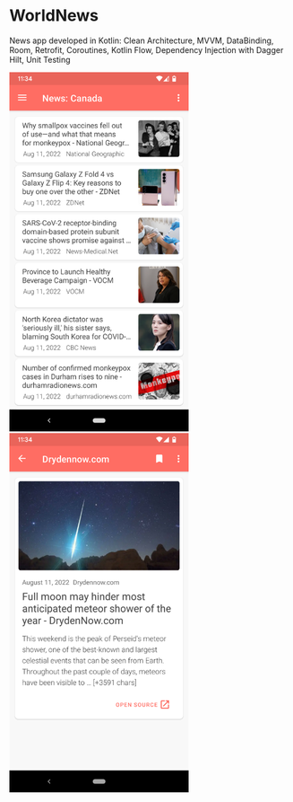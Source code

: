 # WorldNews
News app developed in Kotlin: Clean Architecture, MVVM, DataBinding, Room, Retrofit, Coroutines, Kotlin Flow, Dependency Injection with Dagger Hilt, Unit Testing


<img src="https://github.com/miralex-ca/WorldNews/blob/master/project-images/home.png" width="320">   <img src="https://github.com/miralex-ca/WorldNews/blob/master/project-images/detail.png" width="320">


